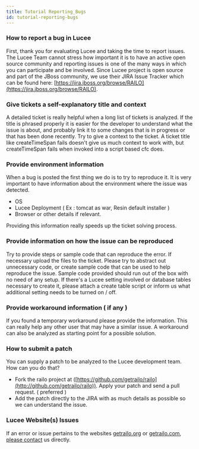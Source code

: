 ```yaml
---
title: Tutorial Reporting_Bugs
id: tutorial-reporting-bugs
---
```


### How to report a bug in Lucee ###

First, thank you for evaluating Lucee and taking the time to report issues. The Lucee Team cannot stress how important it is to have an active open source community and reporting issues is one of the many ways in which you can participate and be involved. Since Lucee project is open source and part of the JBoss community, we use their JIRA Issue Tracker which can be found here: 
[https://jira.jboss.org/browse/RAILO](https://jira.jboss.org/browse/RAILO).

### Give tickets a self-explanatory title and context ###

A detailed ticket is really helpful when a long list of tickets is analyzed. If the title is phrased properly it is easier for the developer to understand what the issue is about, and probably link it to some changes that is in progress or that has been done recently. Try to give a context to the ticket. A ticket title like createTimeSpan fails doesn't give us much context to work with, but createTimeSpan fails when invoked into a script based cfc does.

### Provide environment information ###

When a bug is posted the first thing we do is to try to reproduce it. It is very important to have information about the environment where the issue was detected.

* OS
* Lucee Deployment ( Ex : tomcat as war, Resin default installer )
* Browser or other details if relevant.

Providing this information really speeds up the ticket solving process.

### Provide information on how the issue can be reproduced ###

Try to provide steps or sample code that can reproduce the error. If necessary upload the files to the ticket. Please try to abstract out unnecessary code, or create sample code that can be used to help reproduce the issue. Sample code provided should run out of the box with no need of any setup. If there's a Lucee setting involved or database tables necessary to create it, please attach a create table script or inform us what additional setting needs to be turned on / off.

### Provide workaround information ( if any ) ###

If you found a temporary workaround please provide the information. This can really help any other user that may have a similar issue. A workaround can also be analyzed as starting point for a possible solution.

### How to submit a patch ###

You can supply a patch to be analyzed to the Lucee development team. How can you do that?

* Fork the railo project at ([https://github.com/getrailo/railo](http://github.com/getrailo/railo)). Apply your patch and send a pull request. ( preferred )
* Add the patch directly to the JIRA with as much details as possible so we can understand the issue.

### Lucee Website(s) Issues ###

If an error or issue pertains to the websites
[getrailo.org](http://getrailo.org/) or
[getrailo.com](http://getrailo.com/),
[please contact](http://www.getrailo.org/index.cfm/contact-us/) us directly.
